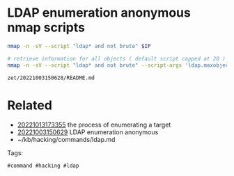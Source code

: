 # LDAP enumeration anonymous nmap scripts
```bash
nmap -n -sV --script "ldap* and not brute" $IP

# retrieve information for all objects ( default script capped at 20 )
nmap -n -sV --script "ldap* and not brute" --script-args 'ldap.maxobjects=-1' $IP | tee nmap-ldap.log
```
` zet/20221003150628/README.md `

# Related

- [20221013173355](/zet/20221013173355/README.md) the process of enumerating a target
- [20221003150629](/zet/20221003150629/README.md) LDAP enumeration anonymous
- ~/kb/hacking/commands/ldap.md

Tags:

    #command #hacking #ldap 
